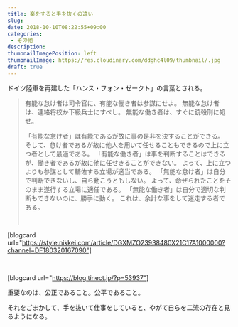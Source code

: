 ```yaml
---
title: 楽をすると手を抜くの違い
slug: 
date: 2018-10-10T08:22:55+09:00
categories: 
 - その他
description: 
thumbnailImagePosition: left
thumbnailImage: https://res.cloudinary.com/ddghc4l09/thumbnail/.jpg
draft: true
---
```


<!--more-->

ドイツ陸軍を再建した「ハンス・フォン・ゼークト」の言葉とされる。
<blockquote>
<p class="css_zayuu">有能な怠け者は司令官に、有能な働き者は参謀にせよ。
無能な怠け者は、連絡将校か下級兵士にすべし。
無能な働き者は、すぐに銃殺刑に処せ。</p>
「有能な怠け者」は有能であるが故に事の是非を決することができる。
そして、怠け者であるが故に他人を用いて任せることもできるので上に立つ者として最適である。
「有能な働き者」は事を判断することはできるが、働き者であるが故に他に任せきることができない。
よって、上に立つよりも参謀として輔佐する立場が適当である。
「無能な怠け者」は自分で判断できないし、自ら動こうともしない。
よって、命ぜられたことをそのまま遂行する立場に適任である。
「無能な働き者」は自分で適切な判断もできないのに、勝手に動く。
これは、余計な事をして迷走する者である。

&nbsp;</blockquote>
[blogcard url="https://style.nikkei.com/article/DGXMZO23938480X21C17A1000000?channel=DF180320167090"]

&nbsp;

[blogcard url="https://blog.tinect.jp/?p=53937"]

重要なのは、公正であること。公平であること。

それをごまかして、手を抜いて仕事をしていると、やがて自らを二流の存在と見るようになる。
